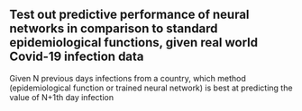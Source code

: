 ## Test out predictive performance of neural networks in comparison to standard epidemiological functions, given real world Covid-19 infection data
Given N previous days infections from a country, which method (epidemiological function or trained neural network) is best at predicting the value of N+1th day infection
